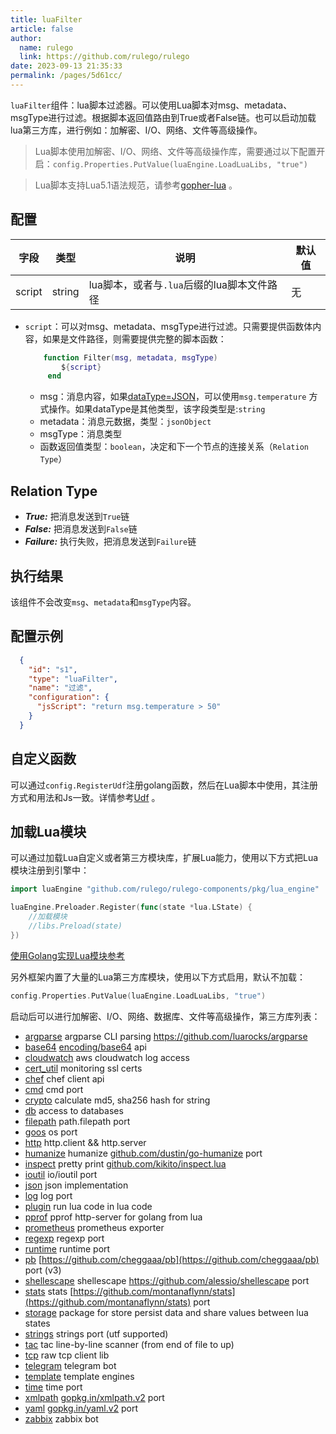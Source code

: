 ```yaml
---
title: luaFilter
article: false
author: 
  name: rulego
  link: https://github.com/rulego/rulego
date: 2023-09-13 21:35:33
permalink: /pages/5d61cc/
---
```


`luaFilter`组件：lua脚本过滤器。可以使用Lua脚本对msg、metadata、msgType进行过滤。根据脚本返回值路由到True或者False链。也可以启动加载lua第三方库，进行例如：加解密、I/O、网络、文件等高级操作。

> Lua脚本使用加解密、I/O、网络、文件等高级操作库，需要通过以下配置开启：`config.Properties.PutValue(luaEngine.LoadLuaLibs, "true")`

> Lua脚本支持Lua5.1语法规范，请参考[gopher-lua](https://github.com/yuin/gopher-lua) 。

## 配置

| 字段     | 类型     | 说明                          | 默认值 |
|--------|--------|-----------------------------|-----|
| script | string | lua脚本，或者与`.lua`后缀的lua脚本文件路径 | 无   |

- `script`：可以对msg、metadata、msgType进行过滤。只需要提供函数体内容，如果是文件路径，则需要提供完整的脚本函数：

  ```lua
      function Filter(msg, metadata, msgType) 
          ${script} 
       end
  ```
  - msg：消息内容，如果[dataType=JSON](/pages/8ee82f/)，可以使用`msg.temperature` 方式操作。如果dataType是其他类型，该字段类型是:`string`
  - metadata：消息元数据，类型：`jsonObject`
  - msgType：消息类型
  - 函数返回值类型：`boolean`，决定和下一个节点的连接关系（`Relation Type`）

## Relation Type

- ***True:*** 把消息发送到`True`链
- ***False:*** 把消息发送到`False`链
- ***Failure:*** 执行失败，把消息发送到`Failure`链

## 执行结果

该组件不会改变`msg`、`metadata`和`msgType`内容。

## 配置示例

```json
  {
    "id": "s1",
    "type": "luaFilter",
    "name": "过滤",
    "configuration": {
      "jsScript": "return msg.temperature > 50"
    }
  }
```

## 自定义函数

可以通过`config.RegisterUdf`注册golang函数，然后在Lua脚本中使用，其注册方式和用法和Js一致。详情参考[Udf](/pages/d59341/#udf) 。

## 加载Lua模块

可以通过加载Lua自定义或者第三方模块库，扩展Lua能力，使用以下方式把Lua模块注册到引擎中：
```go
import luaEngine "github.com/rulego/rulego-components/pkg/lua_engine"

luaEngine.Preloader.Register(func(state *lua.LState) {
	//加载模块
	//libs.Preload(state)
})
```
[使用Golang实现Lua模块参考](https://github.com/yuin/gopher-lua#Usage)

另外框架内置了大量的Lua第三方库模块，使用以下方式启用，默认不加载：
```go
config.Properties.PutValue(luaEngine.LoadLuaLibs, "true")
```
启动后可以进行加解密、I/O、网络、数据库、文件等高级操作，第三方库列表：

* [argparse](https://github.com/vadv/gopher-lua-libs/tree/master/argparse) argparse CLI parsing <https://github.com/luarocks/argparse>
* [base64](https://github.com/vadv/gopher-lua-libs/tree/master/base64) [encoding/base64](https://pkg.go.dev/encoding/base64) api
* [cloudwatch](https://github.com/vadv/gopher-lua-libs/tree/master/aws/cloudwatch) aws cloudwatch log access
* [cert_util](https://github.com/vadv/gopher-lua-libs/tree/master/cert_util) monitoring ssl certs
* [chef](https://github.com/vadv/gopher-lua-libs/tree/master/chef) chef client api
* [cmd](https://github.com/vadv/gopher-lua-libs/tree/master/cmd) cmd port
* [crypto](https://github.com/vadv/gopher-lua-libs/tree/master/crypto) calculate md5, sha256 hash for string
* [db](https://github.com/vadv/gopher-lua-libs/tree/master/db) access to databases
* [filepath](https://github.com/vadv/gopher-lua-libs/tree/master/filepath) path.filepath port
* [goos](https://github.com/vadv/gopher-lua-libs/tree/master/goos) os port
* [http](https://github.com/vadv/gopher-lua-libs/tree/master/http) http.client && http.server
* [humanize](https://github.com/vadv/gopher-lua-libs/tree/master/humanize) humanize [github.com/dustin/go-humanize](https://github.com/dustin/go-humanize) port
* [inspect](https://github.com/vadv/gopher-lua-libs/tree/master/inspect) pretty print [github.com/kikito/inspect.lua](https://github.com/kikito/inspect.lua)
* [ioutil](https://github.com/vadv/gopher-lua-libs/tree/master/ioutil) io/ioutil port
* [json](https://github.com/vadv/gopher-lua-libs/tree/master/json) json implementation
* [log](https://github.com/vadv/gopher-lua-libs/tree/master/log) log port
* [plugin](https://github.com/vadv/gopher-lua-libs/tree/master/plugin) run lua code in lua code
* [pprof](https://github.com/vadv/gopher-lua-libs/tree/master/pprof) pprof http-server for golang from lua
* [prometheus](https://github.com/vadv/gopher-lua-libs/tree/master/prometheus/client) prometheus exporter
* [regexp](https://github.com/vadv/gopher-lua-libs/tree/master/regexp) regexp port
* [runtime](/runtime) runtime port
* [pb](https://github.com/vadv/gopher-lua-libs/tree/master/pb) [https://github.com/cheggaaa/pb](https://github.com/cheggaaa/pb) port (v3)
* [shellescape](https://github.com/vadv/gopher-lua-libs/tree/master/shellescape) shellescape <https://github.com/alessio/shellescape> port
* [stats](https://github.com/vadv/gopher-lua-libs/tree/master/stats) stats [https://github.com/montanaflynn/stats](https://github.com/montanaflynn/stats) port
* [storage](https://github.com/vadv/gopher-lua-libs/tree/master/storage) package for store persist data and share values between lua states
* [strings](https://github.com/vadv/gopher-lua-libs/tree/master/strings) strings port (utf supported)
* [tac](https://github.com/vadv/gopher-lua-libs/tree/master/tac) tac line-by-line scanner (from end of file to up)
* [tcp](https://github.com/vadv/gopher-lua-libs/tree/master/tcp) raw tcp client lib
* [telegram](https://github.com/vadv/gopher-lua-libs/tree/master/telegram) telegram bot
* [template](https://github.com/vadv/gopher-lua-libs/tree/master/template) template engines
* [time](https://github.com/vadv/gopher-lua-libs/tree/master/time) time port
* [xmlpath](https://github.com/vadv/gopher-lua-libs/tree/master/xmlpath) [gopkg.in/xmlpath.v2](https://gopkg.in/xmlpath.v2) port
* [yaml](https://github.com/vadv/gopher-lua-libs/tree/master/yaml) [gopkg.in/yaml.v2](https://gopkg.in/yaml.v2) port
* [zabbix](https://github.com/vadv/gopher-lua-libs/tree/master/zabbix) zabbix bot